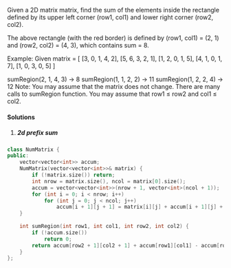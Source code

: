 Given a 2D matrix matrix, find the sum of the elements inside the rectangle defined by its upper left corner (row1, col1) and lower right corner (row2, col2).


The above rectangle (with the red border) is defined by (row1, col1) = (2, 1) and (row2, col2) = (4, 3), which contains sum = 8.

Example:
Given matrix = [
  [3, 0, 1, 4, 2],
  [5, 6, 3, 2, 1],
  [1, 2, 0, 1, 5],
  [4, 1, 0, 1, 7],
  [1, 0, 3, 0, 5]
]

sumRegion(2, 1, 4, 3) -> 8
sumRegion(1, 1, 2, 2) -> 11
sumRegion(1, 2, 2, 4) -> 12
Note:
You may assume that the matrix does not change.
There are many calls to sumRegion function.
You may assume that row1 ≤ row2 and col1 ≤ col2.


#### Solutions

1. ##### 2d prefix sum


```cpp
class NumMatrix {
public:
    vector<vector<int>> accum;
    NumMatrix(vector<vector<int>>& matrix) {
        if (!matrix.size()) return;
        int nrow = matrix.size(), ncol = matrix[0].size();
        accum = vector<vector<int>>(nrow + 1, vector<int>(ncol + 1));
        for (int i = 0; i < nrow; i++)
            for (int j = 0; j < ncol; j++)
                accum[i + 1][j + 1] = matrix[i][j] + accum[i + 1][j] + accum[i][j + 1] - accum[i][j];
    }
    
    int sumRegion(int row1, int col1, int row2, int col2) {
        if (!accum.size())
            return 0;
        return accum[row2 + 1][col2 + 1] + accum[row1][col1] - accum[row1][col2 + 1] - accum[row2  + 1][col1];
    }
};
```